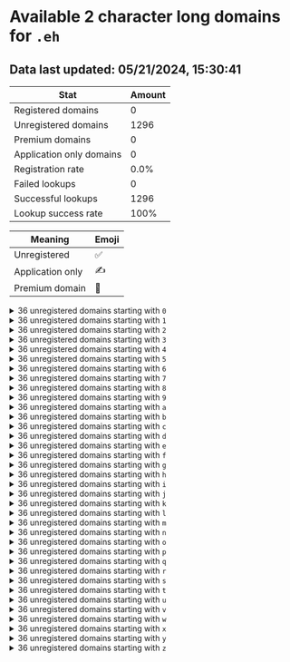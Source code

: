 # Available 2 character long domains for `.eh`

## Data last updated: 05/21/2024, 15:30:41

|Stat|Amount|
|--|--|
|Registered domains|0|
|Unregistered domains|1296|
|Premium domains|0|
|Application only domains|0|
|Registration rate|0.0%|
|Failed lookups|0|
|Successful lookups|1296|
|Lookup success rate|100%|


|Meaning|Emoji|
|--|--|
|Unregistered|:white_check_mark:|
|Application only|:writing_hand:|
|Premium domain|:gem:|

<details>
<summary>36 unregistered domains starting with <bold><code>0</code></bold></summary>

|Type|Domain|
|--|--|
|:white_check_mark:|`00.eh`|
|:white_check_mark:|`01.eh`|
|:white_check_mark:|`02.eh`|
|:white_check_mark:|`03.eh`|
|:white_check_mark:|`04.eh`|
|:white_check_mark:|`05.eh`|
|:white_check_mark:|`06.eh`|
|:white_check_mark:|`07.eh`|
|:white_check_mark:|`08.eh`|
|:white_check_mark:|`09.eh`|
|:white_check_mark:|`0a.eh`|
|:white_check_mark:|`0b.eh`|
|:white_check_mark:|`0c.eh`|
|:white_check_mark:|`0d.eh`|
|:white_check_mark:|`0e.eh`|
|:white_check_mark:|`0f.eh`|
|:white_check_mark:|`0g.eh`|
|:white_check_mark:|`0h.eh`|
|:white_check_mark:|`0i.eh`|
|:white_check_mark:|`0j.eh`|
|:white_check_mark:|`0k.eh`|
|:white_check_mark:|`0l.eh`|
|:white_check_mark:|`0m.eh`|
|:white_check_mark:|`0n.eh`|
|:white_check_mark:|`0o.eh`|
|:white_check_mark:|`0p.eh`|
|:white_check_mark:|`0q.eh`|
|:white_check_mark:|`0r.eh`|
|:white_check_mark:|`0s.eh`|
|:white_check_mark:|`0t.eh`|
|:white_check_mark:|`0u.eh`|
|:white_check_mark:|`0v.eh`|
|:white_check_mark:|`0w.eh`|
|:white_check_mark:|`0x.eh`|
|:white_check_mark:|`0y.eh`|
|:white_check_mark:|`0z.eh`|
</details>
<details>
<summary>36 unregistered domains starting with <bold><code>1</code></bold></summary>

|Type|Domain|
|--|--|
|:white_check_mark:|`10.eh`|
|:white_check_mark:|`11.eh`|
|:white_check_mark:|`12.eh`|
|:white_check_mark:|`13.eh`|
|:white_check_mark:|`14.eh`|
|:white_check_mark:|`15.eh`|
|:white_check_mark:|`16.eh`|
|:white_check_mark:|`17.eh`|
|:white_check_mark:|`18.eh`|
|:white_check_mark:|`19.eh`|
|:white_check_mark:|`1a.eh`|
|:white_check_mark:|`1b.eh`|
|:white_check_mark:|`1c.eh`|
|:white_check_mark:|`1d.eh`|
|:white_check_mark:|`1e.eh`|
|:white_check_mark:|`1f.eh`|
|:white_check_mark:|`1g.eh`|
|:white_check_mark:|`1h.eh`|
|:white_check_mark:|`1i.eh`|
|:white_check_mark:|`1j.eh`|
|:white_check_mark:|`1k.eh`|
|:white_check_mark:|`1l.eh`|
|:white_check_mark:|`1m.eh`|
|:white_check_mark:|`1n.eh`|
|:white_check_mark:|`1o.eh`|
|:white_check_mark:|`1p.eh`|
|:white_check_mark:|`1q.eh`|
|:white_check_mark:|`1r.eh`|
|:white_check_mark:|`1s.eh`|
|:white_check_mark:|`1t.eh`|
|:white_check_mark:|`1u.eh`|
|:white_check_mark:|`1v.eh`|
|:white_check_mark:|`1w.eh`|
|:white_check_mark:|`1x.eh`|
|:white_check_mark:|`1y.eh`|
|:white_check_mark:|`1z.eh`|
</details>
<details>
<summary>36 unregistered domains starting with <bold><code>2</code></bold></summary>

|Type|Domain|
|--|--|
|:white_check_mark:|`20.eh`|
|:white_check_mark:|`21.eh`|
|:white_check_mark:|`22.eh`|
|:white_check_mark:|`23.eh`|
|:white_check_mark:|`24.eh`|
|:white_check_mark:|`25.eh`|
|:white_check_mark:|`26.eh`|
|:white_check_mark:|`27.eh`|
|:white_check_mark:|`28.eh`|
|:white_check_mark:|`29.eh`|
|:white_check_mark:|`2a.eh`|
|:white_check_mark:|`2b.eh`|
|:white_check_mark:|`2c.eh`|
|:white_check_mark:|`2d.eh`|
|:white_check_mark:|`2e.eh`|
|:white_check_mark:|`2f.eh`|
|:white_check_mark:|`2g.eh`|
|:white_check_mark:|`2h.eh`|
|:white_check_mark:|`2i.eh`|
|:white_check_mark:|`2j.eh`|
|:white_check_mark:|`2k.eh`|
|:white_check_mark:|`2l.eh`|
|:white_check_mark:|`2m.eh`|
|:white_check_mark:|`2n.eh`|
|:white_check_mark:|`2o.eh`|
|:white_check_mark:|`2p.eh`|
|:white_check_mark:|`2q.eh`|
|:white_check_mark:|`2r.eh`|
|:white_check_mark:|`2s.eh`|
|:white_check_mark:|`2t.eh`|
|:white_check_mark:|`2u.eh`|
|:white_check_mark:|`2v.eh`|
|:white_check_mark:|`2w.eh`|
|:white_check_mark:|`2x.eh`|
|:white_check_mark:|`2y.eh`|
|:white_check_mark:|`2z.eh`|
</details>
<details>
<summary>36 unregistered domains starting with <bold><code>3</code></bold></summary>

|Type|Domain|
|--|--|
|:white_check_mark:|`30.eh`|
|:white_check_mark:|`31.eh`|
|:white_check_mark:|`32.eh`|
|:white_check_mark:|`33.eh`|
|:white_check_mark:|`34.eh`|
|:white_check_mark:|`35.eh`|
|:white_check_mark:|`36.eh`|
|:white_check_mark:|`37.eh`|
|:white_check_mark:|`38.eh`|
|:white_check_mark:|`39.eh`|
|:white_check_mark:|`3a.eh`|
|:white_check_mark:|`3b.eh`|
|:white_check_mark:|`3c.eh`|
|:white_check_mark:|`3d.eh`|
|:white_check_mark:|`3e.eh`|
|:white_check_mark:|`3f.eh`|
|:white_check_mark:|`3g.eh`|
|:white_check_mark:|`3h.eh`|
|:white_check_mark:|`3i.eh`|
|:white_check_mark:|`3j.eh`|
|:white_check_mark:|`3k.eh`|
|:white_check_mark:|`3l.eh`|
|:white_check_mark:|`3m.eh`|
|:white_check_mark:|`3n.eh`|
|:white_check_mark:|`3o.eh`|
|:white_check_mark:|`3p.eh`|
|:white_check_mark:|`3q.eh`|
|:white_check_mark:|`3r.eh`|
|:white_check_mark:|`3s.eh`|
|:white_check_mark:|`3t.eh`|
|:white_check_mark:|`3u.eh`|
|:white_check_mark:|`3v.eh`|
|:white_check_mark:|`3w.eh`|
|:white_check_mark:|`3x.eh`|
|:white_check_mark:|`3y.eh`|
|:white_check_mark:|`3z.eh`|
</details>
<details>
<summary>36 unregistered domains starting with <bold><code>4</code></bold></summary>

|Type|Domain|
|--|--|
|:white_check_mark:|`40.eh`|
|:white_check_mark:|`41.eh`|
|:white_check_mark:|`42.eh`|
|:white_check_mark:|`43.eh`|
|:white_check_mark:|`44.eh`|
|:white_check_mark:|`45.eh`|
|:white_check_mark:|`46.eh`|
|:white_check_mark:|`47.eh`|
|:white_check_mark:|`48.eh`|
|:white_check_mark:|`49.eh`|
|:white_check_mark:|`4a.eh`|
|:white_check_mark:|`4b.eh`|
|:white_check_mark:|`4c.eh`|
|:white_check_mark:|`4d.eh`|
|:white_check_mark:|`4e.eh`|
|:white_check_mark:|`4f.eh`|
|:white_check_mark:|`4g.eh`|
|:white_check_mark:|`4h.eh`|
|:white_check_mark:|`4i.eh`|
|:white_check_mark:|`4j.eh`|
|:white_check_mark:|`4k.eh`|
|:white_check_mark:|`4l.eh`|
|:white_check_mark:|`4m.eh`|
|:white_check_mark:|`4n.eh`|
|:white_check_mark:|`4o.eh`|
|:white_check_mark:|`4p.eh`|
|:white_check_mark:|`4q.eh`|
|:white_check_mark:|`4r.eh`|
|:white_check_mark:|`4s.eh`|
|:white_check_mark:|`4t.eh`|
|:white_check_mark:|`4u.eh`|
|:white_check_mark:|`4v.eh`|
|:white_check_mark:|`4w.eh`|
|:white_check_mark:|`4x.eh`|
|:white_check_mark:|`4y.eh`|
|:white_check_mark:|`4z.eh`|
</details>
<details>
<summary>36 unregistered domains starting with <bold><code>5</code></bold></summary>

|Type|Domain|
|--|--|
|:white_check_mark:|`50.eh`|
|:white_check_mark:|`51.eh`|
|:white_check_mark:|`52.eh`|
|:white_check_mark:|`53.eh`|
|:white_check_mark:|`54.eh`|
|:white_check_mark:|`55.eh`|
|:white_check_mark:|`56.eh`|
|:white_check_mark:|`57.eh`|
|:white_check_mark:|`58.eh`|
|:white_check_mark:|`59.eh`|
|:white_check_mark:|`5a.eh`|
|:white_check_mark:|`5b.eh`|
|:white_check_mark:|`5c.eh`|
|:white_check_mark:|`5d.eh`|
|:white_check_mark:|`5e.eh`|
|:white_check_mark:|`5f.eh`|
|:white_check_mark:|`5g.eh`|
|:white_check_mark:|`5h.eh`|
|:white_check_mark:|`5i.eh`|
|:white_check_mark:|`5j.eh`|
|:white_check_mark:|`5k.eh`|
|:white_check_mark:|`5l.eh`|
|:white_check_mark:|`5m.eh`|
|:white_check_mark:|`5n.eh`|
|:white_check_mark:|`5o.eh`|
|:white_check_mark:|`5p.eh`|
|:white_check_mark:|`5q.eh`|
|:white_check_mark:|`5r.eh`|
|:white_check_mark:|`5s.eh`|
|:white_check_mark:|`5t.eh`|
|:white_check_mark:|`5u.eh`|
|:white_check_mark:|`5v.eh`|
|:white_check_mark:|`5w.eh`|
|:white_check_mark:|`5x.eh`|
|:white_check_mark:|`5y.eh`|
|:white_check_mark:|`5z.eh`|
</details>
<details>
<summary>36 unregistered domains starting with <bold><code>6</code></bold></summary>

|Type|Domain|
|--|--|
|:white_check_mark:|`60.eh`|
|:white_check_mark:|`61.eh`|
|:white_check_mark:|`62.eh`|
|:white_check_mark:|`63.eh`|
|:white_check_mark:|`64.eh`|
|:white_check_mark:|`65.eh`|
|:white_check_mark:|`66.eh`|
|:white_check_mark:|`67.eh`|
|:white_check_mark:|`68.eh`|
|:white_check_mark:|`69.eh`|
|:white_check_mark:|`6a.eh`|
|:white_check_mark:|`6b.eh`|
|:white_check_mark:|`6c.eh`|
|:white_check_mark:|`6d.eh`|
|:white_check_mark:|`6e.eh`|
|:white_check_mark:|`6f.eh`|
|:white_check_mark:|`6g.eh`|
|:white_check_mark:|`6h.eh`|
|:white_check_mark:|`6i.eh`|
|:white_check_mark:|`6j.eh`|
|:white_check_mark:|`6k.eh`|
|:white_check_mark:|`6l.eh`|
|:white_check_mark:|`6m.eh`|
|:white_check_mark:|`6n.eh`|
|:white_check_mark:|`6o.eh`|
|:white_check_mark:|`6p.eh`|
|:white_check_mark:|`6q.eh`|
|:white_check_mark:|`6r.eh`|
|:white_check_mark:|`6s.eh`|
|:white_check_mark:|`6t.eh`|
|:white_check_mark:|`6u.eh`|
|:white_check_mark:|`6v.eh`|
|:white_check_mark:|`6w.eh`|
|:white_check_mark:|`6x.eh`|
|:white_check_mark:|`6y.eh`|
|:white_check_mark:|`6z.eh`|
</details>
<details>
<summary>36 unregistered domains starting with <bold><code>7</code></bold></summary>

|Type|Domain|
|--|--|
|:white_check_mark:|`70.eh`|
|:white_check_mark:|`71.eh`|
|:white_check_mark:|`72.eh`|
|:white_check_mark:|`73.eh`|
|:white_check_mark:|`74.eh`|
|:white_check_mark:|`75.eh`|
|:white_check_mark:|`76.eh`|
|:white_check_mark:|`77.eh`|
|:white_check_mark:|`78.eh`|
|:white_check_mark:|`79.eh`|
|:white_check_mark:|`7a.eh`|
|:white_check_mark:|`7b.eh`|
|:white_check_mark:|`7c.eh`|
|:white_check_mark:|`7d.eh`|
|:white_check_mark:|`7e.eh`|
|:white_check_mark:|`7f.eh`|
|:white_check_mark:|`7g.eh`|
|:white_check_mark:|`7h.eh`|
|:white_check_mark:|`7i.eh`|
|:white_check_mark:|`7j.eh`|
|:white_check_mark:|`7k.eh`|
|:white_check_mark:|`7l.eh`|
|:white_check_mark:|`7m.eh`|
|:white_check_mark:|`7n.eh`|
|:white_check_mark:|`7o.eh`|
|:white_check_mark:|`7p.eh`|
|:white_check_mark:|`7q.eh`|
|:white_check_mark:|`7r.eh`|
|:white_check_mark:|`7s.eh`|
|:white_check_mark:|`7t.eh`|
|:white_check_mark:|`7u.eh`|
|:white_check_mark:|`7v.eh`|
|:white_check_mark:|`7w.eh`|
|:white_check_mark:|`7x.eh`|
|:white_check_mark:|`7y.eh`|
|:white_check_mark:|`7z.eh`|
</details>
<details>
<summary>36 unregistered domains starting with <bold><code>8</code></bold></summary>

|Type|Domain|
|--|--|
|:white_check_mark:|`80.eh`|
|:white_check_mark:|`81.eh`|
|:white_check_mark:|`82.eh`|
|:white_check_mark:|`83.eh`|
|:white_check_mark:|`84.eh`|
|:white_check_mark:|`85.eh`|
|:white_check_mark:|`86.eh`|
|:white_check_mark:|`87.eh`|
|:white_check_mark:|`88.eh`|
|:white_check_mark:|`89.eh`|
|:white_check_mark:|`8a.eh`|
|:white_check_mark:|`8b.eh`|
|:white_check_mark:|`8c.eh`|
|:white_check_mark:|`8d.eh`|
|:white_check_mark:|`8e.eh`|
|:white_check_mark:|`8f.eh`|
|:white_check_mark:|`8g.eh`|
|:white_check_mark:|`8h.eh`|
|:white_check_mark:|`8i.eh`|
|:white_check_mark:|`8j.eh`|
|:white_check_mark:|`8k.eh`|
|:white_check_mark:|`8l.eh`|
|:white_check_mark:|`8m.eh`|
|:white_check_mark:|`8n.eh`|
|:white_check_mark:|`8o.eh`|
|:white_check_mark:|`8p.eh`|
|:white_check_mark:|`8q.eh`|
|:white_check_mark:|`8r.eh`|
|:white_check_mark:|`8s.eh`|
|:white_check_mark:|`8t.eh`|
|:white_check_mark:|`8u.eh`|
|:white_check_mark:|`8v.eh`|
|:white_check_mark:|`8w.eh`|
|:white_check_mark:|`8x.eh`|
|:white_check_mark:|`8y.eh`|
|:white_check_mark:|`8z.eh`|
</details>
<details>
<summary>36 unregistered domains starting with <bold><code>9</code></bold></summary>

|Type|Domain|
|--|--|
|:white_check_mark:|`90.eh`|
|:white_check_mark:|`91.eh`|
|:white_check_mark:|`92.eh`|
|:white_check_mark:|`93.eh`|
|:white_check_mark:|`94.eh`|
|:white_check_mark:|`95.eh`|
|:white_check_mark:|`96.eh`|
|:white_check_mark:|`97.eh`|
|:white_check_mark:|`98.eh`|
|:white_check_mark:|`99.eh`|
|:white_check_mark:|`9a.eh`|
|:white_check_mark:|`9b.eh`|
|:white_check_mark:|`9c.eh`|
|:white_check_mark:|`9d.eh`|
|:white_check_mark:|`9e.eh`|
|:white_check_mark:|`9f.eh`|
|:white_check_mark:|`9g.eh`|
|:white_check_mark:|`9h.eh`|
|:white_check_mark:|`9i.eh`|
|:white_check_mark:|`9j.eh`|
|:white_check_mark:|`9k.eh`|
|:white_check_mark:|`9l.eh`|
|:white_check_mark:|`9m.eh`|
|:white_check_mark:|`9n.eh`|
|:white_check_mark:|`9o.eh`|
|:white_check_mark:|`9p.eh`|
|:white_check_mark:|`9q.eh`|
|:white_check_mark:|`9r.eh`|
|:white_check_mark:|`9s.eh`|
|:white_check_mark:|`9t.eh`|
|:white_check_mark:|`9u.eh`|
|:white_check_mark:|`9v.eh`|
|:white_check_mark:|`9w.eh`|
|:white_check_mark:|`9x.eh`|
|:white_check_mark:|`9y.eh`|
|:white_check_mark:|`9z.eh`|
</details>
<details>
<summary>36 unregistered domains starting with <bold><code>a</code></bold></summary>

|Type|Domain|
|--|--|
|:white_check_mark:|`a0.eh`|
|:white_check_mark:|`a1.eh`|
|:white_check_mark:|`a2.eh`|
|:white_check_mark:|`a3.eh`|
|:white_check_mark:|`a4.eh`|
|:white_check_mark:|`a5.eh`|
|:white_check_mark:|`a6.eh`|
|:white_check_mark:|`a7.eh`|
|:white_check_mark:|`a8.eh`|
|:white_check_mark:|`a9.eh`|
|:white_check_mark:|`aa.eh`|
|:white_check_mark:|`ab.eh`|
|:white_check_mark:|`ac.eh`|
|:white_check_mark:|`ad.eh`|
|:white_check_mark:|`ae.eh`|
|:white_check_mark:|`af.eh`|
|:white_check_mark:|`ag.eh`|
|:white_check_mark:|`ah.eh`|
|:white_check_mark:|`ai.eh`|
|:white_check_mark:|`aj.eh`|
|:white_check_mark:|`ak.eh`|
|:white_check_mark:|`al.eh`|
|:white_check_mark:|`am.eh`|
|:white_check_mark:|`an.eh`|
|:white_check_mark:|`ao.eh`|
|:white_check_mark:|`ap.eh`|
|:white_check_mark:|`aq.eh`|
|:white_check_mark:|`ar.eh`|
|:white_check_mark:|`as.eh`|
|:white_check_mark:|`at.eh`|
|:white_check_mark:|`au.eh`|
|:white_check_mark:|`av.eh`|
|:white_check_mark:|`aw.eh`|
|:white_check_mark:|`ax.eh`|
|:white_check_mark:|`ay.eh`|
|:white_check_mark:|`az.eh`|
</details>
<details>
<summary>36 unregistered domains starting with <bold><code>b</code></bold></summary>

|Type|Domain|
|--|--|
|:white_check_mark:|`b0.eh`|
|:white_check_mark:|`b1.eh`|
|:white_check_mark:|`b2.eh`|
|:white_check_mark:|`b3.eh`|
|:white_check_mark:|`b4.eh`|
|:white_check_mark:|`b5.eh`|
|:white_check_mark:|`b6.eh`|
|:white_check_mark:|`b7.eh`|
|:white_check_mark:|`b8.eh`|
|:white_check_mark:|`b9.eh`|
|:white_check_mark:|`ba.eh`|
|:white_check_mark:|`bb.eh`|
|:white_check_mark:|`bc.eh`|
|:white_check_mark:|`bd.eh`|
|:white_check_mark:|`be.eh`|
|:white_check_mark:|`bf.eh`|
|:white_check_mark:|`bg.eh`|
|:white_check_mark:|`bh.eh`|
|:white_check_mark:|`bi.eh`|
|:white_check_mark:|`bj.eh`|
|:white_check_mark:|`bk.eh`|
|:white_check_mark:|`bl.eh`|
|:white_check_mark:|`bm.eh`|
|:white_check_mark:|`bn.eh`|
|:white_check_mark:|`bo.eh`|
|:white_check_mark:|`bp.eh`|
|:white_check_mark:|`bq.eh`|
|:white_check_mark:|`br.eh`|
|:white_check_mark:|`bs.eh`|
|:white_check_mark:|`bt.eh`|
|:white_check_mark:|`bu.eh`|
|:white_check_mark:|`bv.eh`|
|:white_check_mark:|`bw.eh`|
|:white_check_mark:|`bx.eh`|
|:white_check_mark:|`by.eh`|
|:white_check_mark:|`bz.eh`|
</details>
<details>
<summary>36 unregistered domains starting with <bold><code>c</code></bold></summary>

|Type|Domain|
|--|--|
|:white_check_mark:|`c0.eh`|
|:white_check_mark:|`c1.eh`|
|:white_check_mark:|`c2.eh`|
|:white_check_mark:|`c3.eh`|
|:white_check_mark:|`c4.eh`|
|:white_check_mark:|`c5.eh`|
|:white_check_mark:|`c6.eh`|
|:white_check_mark:|`c7.eh`|
|:white_check_mark:|`c8.eh`|
|:white_check_mark:|`c9.eh`|
|:white_check_mark:|`ca.eh`|
|:white_check_mark:|`cb.eh`|
|:white_check_mark:|`cc.eh`|
|:white_check_mark:|`cd.eh`|
|:white_check_mark:|`ce.eh`|
|:white_check_mark:|`cf.eh`|
|:white_check_mark:|`cg.eh`|
|:white_check_mark:|`ch.eh`|
|:white_check_mark:|`ci.eh`|
|:white_check_mark:|`cj.eh`|
|:white_check_mark:|`ck.eh`|
|:white_check_mark:|`cl.eh`|
|:white_check_mark:|`cm.eh`|
|:white_check_mark:|`cn.eh`|
|:white_check_mark:|`co.eh`|
|:white_check_mark:|`cp.eh`|
|:white_check_mark:|`cq.eh`|
|:white_check_mark:|`cr.eh`|
|:white_check_mark:|`cs.eh`|
|:white_check_mark:|`ct.eh`|
|:white_check_mark:|`cu.eh`|
|:white_check_mark:|`cv.eh`|
|:white_check_mark:|`cw.eh`|
|:white_check_mark:|`cx.eh`|
|:white_check_mark:|`cy.eh`|
|:white_check_mark:|`cz.eh`|
</details>
<details>
<summary>36 unregistered domains starting with <bold><code>d</code></bold></summary>

|Type|Domain|
|--|--|
|:white_check_mark:|`d0.eh`|
|:white_check_mark:|`d1.eh`|
|:white_check_mark:|`d2.eh`|
|:white_check_mark:|`d3.eh`|
|:white_check_mark:|`d4.eh`|
|:white_check_mark:|`d5.eh`|
|:white_check_mark:|`d6.eh`|
|:white_check_mark:|`d7.eh`|
|:white_check_mark:|`d8.eh`|
|:white_check_mark:|`d9.eh`|
|:white_check_mark:|`da.eh`|
|:white_check_mark:|`db.eh`|
|:white_check_mark:|`dc.eh`|
|:white_check_mark:|`dd.eh`|
|:white_check_mark:|`de.eh`|
|:white_check_mark:|`df.eh`|
|:white_check_mark:|`dg.eh`|
|:white_check_mark:|`dh.eh`|
|:white_check_mark:|`di.eh`|
|:white_check_mark:|`dj.eh`|
|:white_check_mark:|`dk.eh`|
|:white_check_mark:|`dl.eh`|
|:white_check_mark:|`dm.eh`|
|:white_check_mark:|`dn.eh`|
|:white_check_mark:|`do.eh`|
|:white_check_mark:|`dp.eh`|
|:white_check_mark:|`dq.eh`|
|:white_check_mark:|`dr.eh`|
|:white_check_mark:|`ds.eh`|
|:white_check_mark:|`dt.eh`|
|:white_check_mark:|`du.eh`|
|:white_check_mark:|`dv.eh`|
|:white_check_mark:|`dw.eh`|
|:white_check_mark:|`dx.eh`|
|:white_check_mark:|`dy.eh`|
|:white_check_mark:|`dz.eh`|
</details>
<details>
<summary>36 unregistered domains starting with <bold><code>e</code></bold></summary>

|Type|Domain|
|--|--|
|:white_check_mark:|`e0.eh`|
|:white_check_mark:|`e1.eh`|
|:white_check_mark:|`e2.eh`|
|:white_check_mark:|`e3.eh`|
|:white_check_mark:|`e4.eh`|
|:white_check_mark:|`e5.eh`|
|:white_check_mark:|`e6.eh`|
|:white_check_mark:|`e7.eh`|
|:white_check_mark:|`e8.eh`|
|:white_check_mark:|`e9.eh`|
|:white_check_mark:|`ea.eh`|
|:white_check_mark:|`eb.eh`|
|:white_check_mark:|`ec.eh`|
|:white_check_mark:|`ed.eh`|
|:white_check_mark:|`ee.eh`|
|:white_check_mark:|`ef.eh`|
|:white_check_mark:|`eg.eh`|
|:white_check_mark:|`eh.eh`|
|:white_check_mark:|`ei.eh`|
|:white_check_mark:|`ej.eh`|
|:white_check_mark:|`ek.eh`|
|:white_check_mark:|`el.eh`|
|:white_check_mark:|`em.eh`|
|:white_check_mark:|`en.eh`|
|:white_check_mark:|`eo.eh`|
|:white_check_mark:|`ep.eh`|
|:white_check_mark:|`eq.eh`|
|:white_check_mark:|`er.eh`|
|:white_check_mark:|`es.eh`|
|:white_check_mark:|`et.eh`|
|:white_check_mark:|`eu.eh`|
|:white_check_mark:|`ev.eh`|
|:white_check_mark:|`ew.eh`|
|:white_check_mark:|`ex.eh`|
|:white_check_mark:|`ey.eh`|
|:white_check_mark:|`ez.eh`|
</details>
<details>
<summary>36 unregistered domains starting with <bold><code>f</code></bold></summary>

|Type|Domain|
|--|--|
|:white_check_mark:|`f0.eh`|
|:white_check_mark:|`f1.eh`|
|:white_check_mark:|`f2.eh`|
|:white_check_mark:|`f3.eh`|
|:white_check_mark:|`f4.eh`|
|:white_check_mark:|`f5.eh`|
|:white_check_mark:|`f6.eh`|
|:white_check_mark:|`f7.eh`|
|:white_check_mark:|`f8.eh`|
|:white_check_mark:|`f9.eh`|
|:white_check_mark:|`fa.eh`|
|:white_check_mark:|`fb.eh`|
|:white_check_mark:|`fc.eh`|
|:white_check_mark:|`fd.eh`|
|:white_check_mark:|`fe.eh`|
|:white_check_mark:|`ff.eh`|
|:white_check_mark:|`fg.eh`|
|:white_check_mark:|`fh.eh`|
|:white_check_mark:|`fi.eh`|
|:white_check_mark:|`fj.eh`|
|:white_check_mark:|`fk.eh`|
|:white_check_mark:|`fl.eh`|
|:white_check_mark:|`fm.eh`|
|:white_check_mark:|`fn.eh`|
|:white_check_mark:|`fo.eh`|
|:white_check_mark:|`fp.eh`|
|:white_check_mark:|`fq.eh`|
|:white_check_mark:|`fr.eh`|
|:white_check_mark:|`fs.eh`|
|:white_check_mark:|`ft.eh`|
|:white_check_mark:|`fu.eh`|
|:white_check_mark:|`fv.eh`|
|:white_check_mark:|`fw.eh`|
|:white_check_mark:|`fx.eh`|
|:white_check_mark:|`fy.eh`|
|:white_check_mark:|`fz.eh`|
</details>
<details>
<summary>36 unregistered domains starting with <bold><code>g</code></bold></summary>

|Type|Domain|
|--|--|
|:white_check_mark:|`g0.eh`|
|:white_check_mark:|`g1.eh`|
|:white_check_mark:|`g2.eh`|
|:white_check_mark:|`g3.eh`|
|:white_check_mark:|`g4.eh`|
|:white_check_mark:|`g5.eh`|
|:white_check_mark:|`g6.eh`|
|:white_check_mark:|`g7.eh`|
|:white_check_mark:|`g8.eh`|
|:white_check_mark:|`g9.eh`|
|:white_check_mark:|`ga.eh`|
|:white_check_mark:|`gb.eh`|
|:white_check_mark:|`gc.eh`|
|:white_check_mark:|`gd.eh`|
|:white_check_mark:|`ge.eh`|
|:white_check_mark:|`gf.eh`|
|:white_check_mark:|`gg.eh`|
|:white_check_mark:|`gh.eh`|
|:white_check_mark:|`gi.eh`|
|:white_check_mark:|`gj.eh`|
|:white_check_mark:|`gk.eh`|
|:white_check_mark:|`gl.eh`|
|:white_check_mark:|`gm.eh`|
|:white_check_mark:|`gn.eh`|
|:white_check_mark:|`go.eh`|
|:white_check_mark:|`gp.eh`|
|:white_check_mark:|`gq.eh`|
|:white_check_mark:|`gr.eh`|
|:white_check_mark:|`gs.eh`|
|:white_check_mark:|`gt.eh`|
|:white_check_mark:|`gu.eh`|
|:white_check_mark:|`gv.eh`|
|:white_check_mark:|`gw.eh`|
|:white_check_mark:|`gx.eh`|
|:white_check_mark:|`gy.eh`|
|:white_check_mark:|`gz.eh`|
</details>
<details>
<summary>36 unregistered domains starting with <bold><code>h</code></bold></summary>

|Type|Domain|
|--|--|
|:white_check_mark:|`h0.eh`|
|:white_check_mark:|`h1.eh`|
|:white_check_mark:|`h2.eh`|
|:white_check_mark:|`h3.eh`|
|:white_check_mark:|`h4.eh`|
|:white_check_mark:|`h5.eh`|
|:white_check_mark:|`h6.eh`|
|:white_check_mark:|`h7.eh`|
|:white_check_mark:|`h8.eh`|
|:white_check_mark:|`h9.eh`|
|:white_check_mark:|`ha.eh`|
|:white_check_mark:|`hb.eh`|
|:white_check_mark:|`hc.eh`|
|:white_check_mark:|`hd.eh`|
|:white_check_mark:|`he.eh`|
|:white_check_mark:|`hf.eh`|
|:white_check_mark:|`hg.eh`|
|:white_check_mark:|`hh.eh`|
|:white_check_mark:|`hi.eh`|
|:white_check_mark:|`hj.eh`|
|:white_check_mark:|`hk.eh`|
|:white_check_mark:|`hl.eh`|
|:white_check_mark:|`hm.eh`|
|:white_check_mark:|`hn.eh`|
|:white_check_mark:|`ho.eh`|
|:white_check_mark:|`hp.eh`|
|:white_check_mark:|`hq.eh`|
|:white_check_mark:|`hr.eh`|
|:white_check_mark:|`hs.eh`|
|:white_check_mark:|`ht.eh`|
|:white_check_mark:|`hu.eh`|
|:white_check_mark:|`hv.eh`|
|:white_check_mark:|`hw.eh`|
|:white_check_mark:|`hx.eh`|
|:white_check_mark:|`hy.eh`|
|:white_check_mark:|`hz.eh`|
</details>
<details>
<summary>36 unregistered domains starting with <bold><code>i</code></bold></summary>

|Type|Domain|
|--|--|
|:white_check_mark:|`i0.eh`|
|:white_check_mark:|`i1.eh`|
|:white_check_mark:|`i2.eh`|
|:white_check_mark:|`i3.eh`|
|:white_check_mark:|`i4.eh`|
|:white_check_mark:|`i5.eh`|
|:white_check_mark:|`i6.eh`|
|:white_check_mark:|`i7.eh`|
|:white_check_mark:|`i8.eh`|
|:white_check_mark:|`i9.eh`|
|:white_check_mark:|`ia.eh`|
|:white_check_mark:|`ib.eh`|
|:white_check_mark:|`ic.eh`|
|:white_check_mark:|`id.eh`|
|:white_check_mark:|`ie.eh`|
|:white_check_mark:|`if.eh`|
|:white_check_mark:|`ig.eh`|
|:white_check_mark:|`ih.eh`|
|:white_check_mark:|`ii.eh`|
|:white_check_mark:|`ij.eh`|
|:white_check_mark:|`ik.eh`|
|:white_check_mark:|`il.eh`|
|:white_check_mark:|`im.eh`|
|:white_check_mark:|`in.eh`|
|:white_check_mark:|`io.eh`|
|:white_check_mark:|`ip.eh`|
|:white_check_mark:|`iq.eh`|
|:white_check_mark:|`ir.eh`|
|:white_check_mark:|`is.eh`|
|:white_check_mark:|`it.eh`|
|:white_check_mark:|`iu.eh`|
|:white_check_mark:|`iv.eh`|
|:white_check_mark:|`iw.eh`|
|:white_check_mark:|`ix.eh`|
|:white_check_mark:|`iy.eh`|
|:white_check_mark:|`iz.eh`|
</details>
<details>
<summary>36 unregistered domains starting with <bold><code>j</code></bold></summary>

|Type|Domain|
|--|--|
|:white_check_mark:|`j0.eh`|
|:white_check_mark:|`j1.eh`|
|:white_check_mark:|`j2.eh`|
|:white_check_mark:|`j3.eh`|
|:white_check_mark:|`j4.eh`|
|:white_check_mark:|`j5.eh`|
|:white_check_mark:|`j6.eh`|
|:white_check_mark:|`j7.eh`|
|:white_check_mark:|`j8.eh`|
|:white_check_mark:|`j9.eh`|
|:white_check_mark:|`ja.eh`|
|:white_check_mark:|`jb.eh`|
|:white_check_mark:|`jc.eh`|
|:white_check_mark:|`jd.eh`|
|:white_check_mark:|`je.eh`|
|:white_check_mark:|`jf.eh`|
|:white_check_mark:|`jg.eh`|
|:white_check_mark:|`jh.eh`|
|:white_check_mark:|`ji.eh`|
|:white_check_mark:|`jj.eh`|
|:white_check_mark:|`jk.eh`|
|:white_check_mark:|`jl.eh`|
|:white_check_mark:|`jm.eh`|
|:white_check_mark:|`jn.eh`|
|:white_check_mark:|`jo.eh`|
|:white_check_mark:|`jp.eh`|
|:white_check_mark:|`jq.eh`|
|:white_check_mark:|`jr.eh`|
|:white_check_mark:|`js.eh`|
|:white_check_mark:|`jt.eh`|
|:white_check_mark:|`ju.eh`|
|:white_check_mark:|`jv.eh`|
|:white_check_mark:|`jw.eh`|
|:white_check_mark:|`jx.eh`|
|:white_check_mark:|`jy.eh`|
|:white_check_mark:|`jz.eh`|
</details>
<details>
<summary>36 unregistered domains starting with <bold><code>k</code></bold></summary>

|Type|Domain|
|--|--|
|:white_check_mark:|`k0.eh`|
|:white_check_mark:|`k1.eh`|
|:white_check_mark:|`k2.eh`|
|:white_check_mark:|`k3.eh`|
|:white_check_mark:|`k4.eh`|
|:white_check_mark:|`k5.eh`|
|:white_check_mark:|`k6.eh`|
|:white_check_mark:|`k7.eh`|
|:white_check_mark:|`k8.eh`|
|:white_check_mark:|`k9.eh`|
|:white_check_mark:|`ka.eh`|
|:white_check_mark:|`kb.eh`|
|:white_check_mark:|`kc.eh`|
|:white_check_mark:|`kd.eh`|
|:white_check_mark:|`ke.eh`|
|:white_check_mark:|`kf.eh`|
|:white_check_mark:|`kg.eh`|
|:white_check_mark:|`kh.eh`|
|:white_check_mark:|`ki.eh`|
|:white_check_mark:|`kj.eh`|
|:white_check_mark:|`kk.eh`|
|:white_check_mark:|`kl.eh`|
|:white_check_mark:|`km.eh`|
|:white_check_mark:|`kn.eh`|
|:white_check_mark:|`ko.eh`|
|:white_check_mark:|`kp.eh`|
|:white_check_mark:|`kq.eh`|
|:white_check_mark:|`kr.eh`|
|:white_check_mark:|`ks.eh`|
|:white_check_mark:|`kt.eh`|
|:white_check_mark:|`ku.eh`|
|:white_check_mark:|`kv.eh`|
|:white_check_mark:|`kw.eh`|
|:white_check_mark:|`kx.eh`|
|:white_check_mark:|`ky.eh`|
|:white_check_mark:|`kz.eh`|
</details>
<details>
<summary>36 unregistered domains starting with <bold><code>l</code></bold></summary>

|Type|Domain|
|--|--|
|:white_check_mark:|`l0.eh`|
|:white_check_mark:|`l1.eh`|
|:white_check_mark:|`l2.eh`|
|:white_check_mark:|`l3.eh`|
|:white_check_mark:|`l4.eh`|
|:white_check_mark:|`l5.eh`|
|:white_check_mark:|`l6.eh`|
|:white_check_mark:|`l7.eh`|
|:white_check_mark:|`l8.eh`|
|:white_check_mark:|`l9.eh`|
|:white_check_mark:|`la.eh`|
|:white_check_mark:|`lb.eh`|
|:white_check_mark:|`lc.eh`|
|:white_check_mark:|`ld.eh`|
|:white_check_mark:|`le.eh`|
|:white_check_mark:|`lf.eh`|
|:white_check_mark:|`lg.eh`|
|:white_check_mark:|`lh.eh`|
|:white_check_mark:|`li.eh`|
|:white_check_mark:|`lj.eh`|
|:white_check_mark:|`lk.eh`|
|:white_check_mark:|`ll.eh`|
|:white_check_mark:|`lm.eh`|
|:white_check_mark:|`ln.eh`|
|:white_check_mark:|`lo.eh`|
|:white_check_mark:|`lp.eh`|
|:white_check_mark:|`lq.eh`|
|:white_check_mark:|`lr.eh`|
|:white_check_mark:|`ls.eh`|
|:white_check_mark:|`lt.eh`|
|:white_check_mark:|`lu.eh`|
|:white_check_mark:|`lv.eh`|
|:white_check_mark:|`lw.eh`|
|:white_check_mark:|`lx.eh`|
|:white_check_mark:|`ly.eh`|
|:white_check_mark:|`lz.eh`|
</details>
<details>
<summary>36 unregistered domains starting with <bold><code>m</code></bold></summary>

|Type|Domain|
|--|--|
|:white_check_mark:|`m0.eh`|
|:white_check_mark:|`m1.eh`|
|:white_check_mark:|`m2.eh`|
|:white_check_mark:|`m3.eh`|
|:white_check_mark:|`m4.eh`|
|:white_check_mark:|`m5.eh`|
|:white_check_mark:|`m6.eh`|
|:white_check_mark:|`m7.eh`|
|:white_check_mark:|`m8.eh`|
|:white_check_mark:|`m9.eh`|
|:white_check_mark:|`ma.eh`|
|:white_check_mark:|`mb.eh`|
|:white_check_mark:|`mc.eh`|
|:white_check_mark:|`md.eh`|
|:white_check_mark:|`me.eh`|
|:white_check_mark:|`mf.eh`|
|:white_check_mark:|`mg.eh`|
|:white_check_mark:|`mh.eh`|
|:white_check_mark:|`mi.eh`|
|:white_check_mark:|`mj.eh`|
|:white_check_mark:|`mk.eh`|
|:white_check_mark:|`ml.eh`|
|:white_check_mark:|`mm.eh`|
|:white_check_mark:|`mn.eh`|
|:white_check_mark:|`mo.eh`|
|:white_check_mark:|`mp.eh`|
|:white_check_mark:|`mq.eh`|
|:white_check_mark:|`mr.eh`|
|:white_check_mark:|`ms.eh`|
|:white_check_mark:|`mt.eh`|
|:white_check_mark:|`mu.eh`|
|:white_check_mark:|`mv.eh`|
|:white_check_mark:|`mw.eh`|
|:white_check_mark:|`mx.eh`|
|:white_check_mark:|`my.eh`|
|:white_check_mark:|`mz.eh`|
</details>
<details>
<summary>36 unregistered domains starting with <bold><code>n</code></bold></summary>

|Type|Domain|
|--|--|
|:white_check_mark:|`n0.eh`|
|:white_check_mark:|`n1.eh`|
|:white_check_mark:|`n2.eh`|
|:white_check_mark:|`n3.eh`|
|:white_check_mark:|`n4.eh`|
|:white_check_mark:|`n5.eh`|
|:white_check_mark:|`n6.eh`|
|:white_check_mark:|`n7.eh`|
|:white_check_mark:|`n8.eh`|
|:white_check_mark:|`n9.eh`|
|:white_check_mark:|`na.eh`|
|:white_check_mark:|`nb.eh`|
|:white_check_mark:|`nc.eh`|
|:white_check_mark:|`nd.eh`|
|:white_check_mark:|`ne.eh`|
|:white_check_mark:|`nf.eh`|
|:white_check_mark:|`ng.eh`|
|:white_check_mark:|`nh.eh`|
|:white_check_mark:|`ni.eh`|
|:white_check_mark:|`nj.eh`|
|:white_check_mark:|`nk.eh`|
|:white_check_mark:|`nl.eh`|
|:white_check_mark:|`nm.eh`|
|:white_check_mark:|`nn.eh`|
|:white_check_mark:|`no.eh`|
|:white_check_mark:|`np.eh`|
|:white_check_mark:|`nq.eh`|
|:white_check_mark:|`nr.eh`|
|:white_check_mark:|`ns.eh`|
|:white_check_mark:|`nt.eh`|
|:white_check_mark:|`nu.eh`|
|:white_check_mark:|`nv.eh`|
|:white_check_mark:|`nw.eh`|
|:white_check_mark:|`nx.eh`|
|:white_check_mark:|`ny.eh`|
|:white_check_mark:|`nz.eh`|
</details>
<details>
<summary>36 unregistered domains starting with <bold><code>o</code></bold></summary>

|Type|Domain|
|--|--|
|:white_check_mark:|`o0.eh`|
|:white_check_mark:|`o1.eh`|
|:white_check_mark:|`o2.eh`|
|:white_check_mark:|`o3.eh`|
|:white_check_mark:|`o4.eh`|
|:white_check_mark:|`o5.eh`|
|:white_check_mark:|`o6.eh`|
|:white_check_mark:|`o7.eh`|
|:white_check_mark:|`o8.eh`|
|:white_check_mark:|`o9.eh`|
|:white_check_mark:|`oa.eh`|
|:white_check_mark:|`ob.eh`|
|:white_check_mark:|`oc.eh`|
|:white_check_mark:|`od.eh`|
|:white_check_mark:|`oe.eh`|
|:white_check_mark:|`of.eh`|
|:white_check_mark:|`og.eh`|
|:white_check_mark:|`oh.eh`|
|:white_check_mark:|`oi.eh`|
|:white_check_mark:|`oj.eh`|
|:white_check_mark:|`ok.eh`|
|:white_check_mark:|`ol.eh`|
|:white_check_mark:|`om.eh`|
|:white_check_mark:|`on.eh`|
|:white_check_mark:|`oo.eh`|
|:white_check_mark:|`op.eh`|
|:white_check_mark:|`oq.eh`|
|:white_check_mark:|`or.eh`|
|:white_check_mark:|`os.eh`|
|:white_check_mark:|`ot.eh`|
|:white_check_mark:|`ou.eh`|
|:white_check_mark:|`ov.eh`|
|:white_check_mark:|`ow.eh`|
|:white_check_mark:|`ox.eh`|
|:white_check_mark:|`oy.eh`|
|:white_check_mark:|`oz.eh`|
</details>
<details>
<summary>36 unregistered domains starting with <bold><code>p</code></bold></summary>

|Type|Domain|
|--|--|
|:white_check_mark:|`p0.eh`|
|:white_check_mark:|`p1.eh`|
|:white_check_mark:|`p2.eh`|
|:white_check_mark:|`p3.eh`|
|:white_check_mark:|`p4.eh`|
|:white_check_mark:|`p5.eh`|
|:white_check_mark:|`p6.eh`|
|:white_check_mark:|`p7.eh`|
|:white_check_mark:|`p8.eh`|
|:white_check_mark:|`p9.eh`|
|:white_check_mark:|`pa.eh`|
|:white_check_mark:|`pb.eh`|
|:white_check_mark:|`pc.eh`|
|:white_check_mark:|`pd.eh`|
|:white_check_mark:|`pe.eh`|
|:white_check_mark:|`pf.eh`|
|:white_check_mark:|`pg.eh`|
|:white_check_mark:|`ph.eh`|
|:white_check_mark:|`pi.eh`|
|:white_check_mark:|`pj.eh`|
|:white_check_mark:|`pk.eh`|
|:white_check_mark:|`pl.eh`|
|:white_check_mark:|`pm.eh`|
|:white_check_mark:|`pn.eh`|
|:white_check_mark:|`po.eh`|
|:white_check_mark:|`pp.eh`|
|:white_check_mark:|`pq.eh`|
|:white_check_mark:|`pr.eh`|
|:white_check_mark:|`ps.eh`|
|:white_check_mark:|`pt.eh`|
|:white_check_mark:|`pu.eh`|
|:white_check_mark:|`pv.eh`|
|:white_check_mark:|`pw.eh`|
|:white_check_mark:|`px.eh`|
|:white_check_mark:|`py.eh`|
|:white_check_mark:|`pz.eh`|
</details>
<details>
<summary>36 unregistered domains starting with <bold><code>q</code></bold></summary>

|Type|Domain|
|--|--|
|:white_check_mark:|`q0.eh`|
|:white_check_mark:|`q1.eh`|
|:white_check_mark:|`q2.eh`|
|:white_check_mark:|`q3.eh`|
|:white_check_mark:|`q4.eh`|
|:white_check_mark:|`q5.eh`|
|:white_check_mark:|`q6.eh`|
|:white_check_mark:|`q7.eh`|
|:white_check_mark:|`q8.eh`|
|:white_check_mark:|`q9.eh`|
|:white_check_mark:|`qa.eh`|
|:white_check_mark:|`qb.eh`|
|:white_check_mark:|`qc.eh`|
|:white_check_mark:|`qd.eh`|
|:white_check_mark:|`qe.eh`|
|:white_check_mark:|`qf.eh`|
|:white_check_mark:|`qg.eh`|
|:white_check_mark:|`qh.eh`|
|:white_check_mark:|`qi.eh`|
|:white_check_mark:|`qj.eh`|
|:white_check_mark:|`qk.eh`|
|:white_check_mark:|`ql.eh`|
|:white_check_mark:|`qm.eh`|
|:white_check_mark:|`qn.eh`|
|:white_check_mark:|`qo.eh`|
|:white_check_mark:|`qp.eh`|
|:white_check_mark:|`qq.eh`|
|:white_check_mark:|`qr.eh`|
|:white_check_mark:|`qs.eh`|
|:white_check_mark:|`qt.eh`|
|:white_check_mark:|`qu.eh`|
|:white_check_mark:|`qv.eh`|
|:white_check_mark:|`qw.eh`|
|:white_check_mark:|`qx.eh`|
|:white_check_mark:|`qy.eh`|
|:white_check_mark:|`qz.eh`|
</details>
<details>
<summary>36 unregistered domains starting with <bold><code>r</code></bold></summary>

|Type|Domain|
|--|--|
|:white_check_mark:|`r0.eh`|
|:white_check_mark:|`r1.eh`|
|:white_check_mark:|`r2.eh`|
|:white_check_mark:|`r3.eh`|
|:white_check_mark:|`r4.eh`|
|:white_check_mark:|`r5.eh`|
|:white_check_mark:|`r6.eh`|
|:white_check_mark:|`r7.eh`|
|:white_check_mark:|`r8.eh`|
|:white_check_mark:|`r9.eh`|
|:white_check_mark:|`ra.eh`|
|:white_check_mark:|`rb.eh`|
|:white_check_mark:|`rc.eh`|
|:white_check_mark:|`rd.eh`|
|:white_check_mark:|`re.eh`|
|:white_check_mark:|`rf.eh`|
|:white_check_mark:|`rg.eh`|
|:white_check_mark:|`rh.eh`|
|:white_check_mark:|`ri.eh`|
|:white_check_mark:|`rj.eh`|
|:white_check_mark:|`rk.eh`|
|:white_check_mark:|`rl.eh`|
|:white_check_mark:|`rm.eh`|
|:white_check_mark:|`rn.eh`|
|:white_check_mark:|`ro.eh`|
|:white_check_mark:|`rp.eh`|
|:white_check_mark:|`rq.eh`|
|:white_check_mark:|`rr.eh`|
|:white_check_mark:|`rs.eh`|
|:white_check_mark:|`rt.eh`|
|:white_check_mark:|`ru.eh`|
|:white_check_mark:|`rv.eh`|
|:white_check_mark:|`rw.eh`|
|:white_check_mark:|`rx.eh`|
|:white_check_mark:|`ry.eh`|
|:white_check_mark:|`rz.eh`|
</details>
<details>
<summary>36 unregistered domains starting with <bold><code>s</code></bold></summary>

|Type|Domain|
|--|--|
|:white_check_mark:|`s0.eh`|
|:white_check_mark:|`s1.eh`|
|:white_check_mark:|`s2.eh`|
|:white_check_mark:|`s3.eh`|
|:white_check_mark:|`s4.eh`|
|:white_check_mark:|`s5.eh`|
|:white_check_mark:|`s6.eh`|
|:white_check_mark:|`s7.eh`|
|:white_check_mark:|`s8.eh`|
|:white_check_mark:|`s9.eh`|
|:white_check_mark:|`sa.eh`|
|:white_check_mark:|`sb.eh`|
|:white_check_mark:|`sc.eh`|
|:white_check_mark:|`sd.eh`|
|:white_check_mark:|`se.eh`|
|:white_check_mark:|`sf.eh`|
|:white_check_mark:|`sg.eh`|
|:white_check_mark:|`sh.eh`|
|:white_check_mark:|`si.eh`|
|:white_check_mark:|`sj.eh`|
|:white_check_mark:|`sk.eh`|
|:white_check_mark:|`sl.eh`|
|:white_check_mark:|`sm.eh`|
|:white_check_mark:|`sn.eh`|
|:white_check_mark:|`so.eh`|
|:white_check_mark:|`sp.eh`|
|:white_check_mark:|`sq.eh`|
|:white_check_mark:|`sr.eh`|
|:white_check_mark:|`ss.eh`|
|:white_check_mark:|`st.eh`|
|:white_check_mark:|`su.eh`|
|:white_check_mark:|`sv.eh`|
|:white_check_mark:|`sw.eh`|
|:white_check_mark:|`sx.eh`|
|:white_check_mark:|`sy.eh`|
|:white_check_mark:|`sz.eh`|
</details>
<details>
<summary>36 unregistered domains starting with <bold><code>t</code></bold></summary>

|Type|Domain|
|--|--|
|:white_check_mark:|`t0.eh`|
|:white_check_mark:|`t1.eh`|
|:white_check_mark:|`t2.eh`|
|:white_check_mark:|`t3.eh`|
|:white_check_mark:|`t4.eh`|
|:white_check_mark:|`t5.eh`|
|:white_check_mark:|`t6.eh`|
|:white_check_mark:|`t7.eh`|
|:white_check_mark:|`t8.eh`|
|:white_check_mark:|`t9.eh`|
|:white_check_mark:|`ta.eh`|
|:white_check_mark:|`tb.eh`|
|:white_check_mark:|`tc.eh`|
|:white_check_mark:|`td.eh`|
|:white_check_mark:|`te.eh`|
|:white_check_mark:|`tf.eh`|
|:white_check_mark:|`tg.eh`|
|:white_check_mark:|`th.eh`|
|:white_check_mark:|`ti.eh`|
|:white_check_mark:|`tj.eh`|
|:white_check_mark:|`tk.eh`|
|:white_check_mark:|`tl.eh`|
|:white_check_mark:|`tm.eh`|
|:white_check_mark:|`tn.eh`|
|:white_check_mark:|`to.eh`|
|:white_check_mark:|`tp.eh`|
|:white_check_mark:|`tq.eh`|
|:white_check_mark:|`tr.eh`|
|:white_check_mark:|`ts.eh`|
|:white_check_mark:|`tt.eh`|
|:white_check_mark:|`tu.eh`|
|:white_check_mark:|`tv.eh`|
|:white_check_mark:|`tw.eh`|
|:white_check_mark:|`tx.eh`|
|:white_check_mark:|`ty.eh`|
|:white_check_mark:|`tz.eh`|
</details>
<details>
<summary>36 unregistered domains starting with <bold><code>u</code></bold></summary>

|Type|Domain|
|--|--|
|:white_check_mark:|`u0.eh`|
|:white_check_mark:|`u1.eh`|
|:white_check_mark:|`u2.eh`|
|:white_check_mark:|`u3.eh`|
|:white_check_mark:|`u4.eh`|
|:white_check_mark:|`u5.eh`|
|:white_check_mark:|`u6.eh`|
|:white_check_mark:|`u7.eh`|
|:white_check_mark:|`u8.eh`|
|:white_check_mark:|`u9.eh`|
|:white_check_mark:|`ua.eh`|
|:white_check_mark:|`ub.eh`|
|:white_check_mark:|`uc.eh`|
|:white_check_mark:|`ud.eh`|
|:white_check_mark:|`ue.eh`|
|:white_check_mark:|`uf.eh`|
|:white_check_mark:|`ug.eh`|
|:white_check_mark:|`uh.eh`|
|:white_check_mark:|`ui.eh`|
|:white_check_mark:|`uj.eh`|
|:white_check_mark:|`uk.eh`|
|:white_check_mark:|`ul.eh`|
|:white_check_mark:|`um.eh`|
|:white_check_mark:|`un.eh`|
|:white_check_mark:|`uo.eh`|
|:white_check_mark:|`up.eh`|
|:white_check_mark:|`uq.eh`|
|:white_check_mark:|`ur.eh`|
|:white_check_mark:|`us.eh`|
|:white_check_mark:|`ut.eh`|
|:white_check_mark:|`uu.eh`|
|:white_check_mark:|`uv.eh`|
|:white_check_mark:|`uw.eh`|
|:white_check_mark:|`ux.eh`|
|:white_check_mark:|`uy.eh`|
|:white_check_mark:|`uz.eh`|
</details>
<details>
<summary>36 unregistered domains starting with <bold><code>v</code></bold></summary>

|Type|Domain|
|--|--|
|:white_check_mark:|`v0.eh`|
|:white_check_mark:|`v1.eh`|
|:white_check_mark:|`v2.eh`|
|:white_check_mark:|`v3.eh`|
|:white_check_mark:|`v4.eh`|
|:white_check_mark:|`v5.eh`|
|:white_check_mark:|`v6.eh`|
|:white_check_mark:|`v7.eh`|
|:white_check_mark:|`v8.eh`|
|:white_check_mark:|`v9.eh`|
|:white_check_mark:|`va.eh`|
|:white_check_mark:|`vb.eh`|
|:white_check_mark:|`vc.eh`|
|:white_check_mark:|`vd.eh`|
|:white_check_mark:|`ve.eh`|
|:white_check_mark:|`vf.eh`|
|:white_check_mark:|`vg.eh`|
|:white_check_mark:|`vh.eh`|
|:white_check_mark:|`vi.eh`|
|:white_check_mark:|`vj.eh`|
|:white_check_mark:|`vk.eh`|
|:white_check_mark:|`vl.eh`|
|:white_check_mark:|`vm.eh`|
|:white_check_mark:|`vn.eh`|
|:white_check_mark:|`vo.eh`|
|:white_check_mark:|`vp.eh`|
|:white_check_mark:|`vq.eh`|
|:white_check_mark:|`vr.eh`|
|:white_check_mark:|`vs.eh`|
|:white_check_mark:|`vt.eh`|
|:white_check_mark:|`vu.eh`|
|:white_check_mark:|`vv.eh`|
|:white_check_mark:|`vw.eh`|
|:white_check_mark:|`vx.eh`|
|:white_check_mark:|`vy.eh`|
|:white_check_mark:|`vz.eh`|
</details>
<details>
<summary>36 unregistered domains starting with <bold><code>w</code></bold></summary>

|Type|Domain|
|--|--|
|:white_check_mark:|`w0.eh`|
|:white_check_mark:|`w1.eh`|
|:white_check_mark:|`w2.eh`|
|:white_check_mark:|`w3.eh`|
|:white_check_mark:|`w4.eh`|
|:white_check_mark:|`w5.eh`|
|:white_check_mark:|`w6.eh`|
|:white_check_mark:|`w7.eh`|
|:white_check_mark:|`w8.eh`|
|:white_check_mark:|`w9.eh`|
|:white_check_mark:|`wa.eh`|
|:white_check_mark:|`wb.eh`|
|:white_check_mark:|`wc.eh`|
|:white_check_mark:|`wd.eh`|
|:white_check_mark:|`we.eh`|
|:white_check_mark:|`wf.eh`|
|:white_check_mark:|`wg.eh`|
|:white_check_mark:|`wh.eh`|
|:white_check_mark:|`wi.eh`|
|:white_check_mark:|`wj.eh`|
|:white_check_mark:|`wk.eh`|
|:white_check_mark:|`wl.eh`|
|:white_check_mark:|`wm.eh`|
|:white_check_mark:|`wn.eh`|
|:white_check_mark:|`wo.eh`|
|:white_check_mark:|`wp.eh`|
|:white_check_mark:|`wq.eh`|
|:white_check_mark:|`wr.eh`|
|:white_check_mark:|`ws.eh`|
|:white_check_mark:|`wt.eh`|
|:white_check_mark:|`wu.eh`|
|:white_check_mark:|`wv.eh`|
|:white_check_mark:|`ww.eh`|
|:white_check_mark:|`wx.eh`|
|:white_check_mark:|`wy.eh`|
|:white_check_mark:|`wz.eh`|
</details>
<details>
<summary>36 unregistered domains starting with <bold><code>x</code></bold></summary>

|Type|Domain|
|--|--|
|:white_check_mark:|`x0.eh`|
|:white_check_mark:|`x1.eh`|
|:white_check_mark:|`x2.eh`|
|:white_check_mark:|`x3.eh`|
|:white_check_mark:|`x4.eh`|
|:white_check_mark:|`x5.eh`|
|:white_check_mark:|`x6.eh`|
|:white_check_mark:|`x7.eh`|
|:white_check_mark:|`x8.eh`|
|:white_check_mark:|`x9.eh`|
|:white_check_mark:|`xa.eh`|
|:white_check_mark:|`xb.eh`|
|:white_check_mark:|`xc.eh`|
|:white_check_mark:|`xd.eh`|
|:white_check_mark:|`xe.eh`|
|:white_check_mark:|`xf.eh`|
|:white_check_mark:|`xg.eh`|
|:white_check_mark:|`xh.eh`|
|:white_check_mark:|`xi.eh`|
|:white_check_mark:|`xj.eh`|
|:white_check_mark:|`xk.eh`|
|:white_check_mark:|`xl.eh`|
|:white_check_mark:|`xm.eh`|
|:white_check_mark:|`xn.eh`|
|:white_check_mark:|`xo.eh`|
|:white_check_mark:|`xp.eh`|
|:white_check_mark:|`xq.eh`|
|:white_check_mark:|`xr.eh`|
|:white_check_mark:|`xs.eh`|
|:white_check_mark:|`xt.eh`|
|:white_check_mark:|`xu.eh`|
|:white_check_mark:|`xv.eh`|
|:white_check_mark:|`xw.eh`|
|:white_check_mark:|`xx.eh`|
|:white_check_mark:|`xy.eh`|
|:white_check_mark:|`xz.eh`|
</details>
<details>
<summary>36 unregistered domains starting with <bold><code>y</code></bold></summary>

|Type|Domain|
|--|--|
|:white_check_mark:|`y0.eh`|
|:white_check_mark:|`y1.eh`|
|:white_check_mark:|`y2.eh`|
|:white_check_mark:|`y3.eh`|
|:white_check_mark:|`y4.eh`|
|:white_check_mark:|`y5.eh`|
|:white_check_mark:|`y6.eh`|
|:white_check_mark:|`y7.eh`|
|:white_check_mark:|`y8.eh`|
|:white_check_mark:|`y9.eh`|
|:white_check_mark:|`ya.eh`|
|:white_check_mark:|`yb.eh`|
|:white_check_mark:|`yc.eh`|
|:white_check_mark:|`yd.eh`|
|:white_check_mark:|`ye.eh`|
|:white_check_mark:|`yf.eh`|
|:white_check_mark:|`yg.eh`|
|:white_check_mark:|`yh.eh`|
|:white_check_mark:|`yi.eh`|
|:white_check_mark:|`yj.eh`|
|:white_check_mark:|`yk.eh`|
|:white_check_mark:|`yl.eh`|
|:white_check_mark:|`ym.eh`|
|:white_check_mark:|`yn.eh`|
|:white_check_mark:|`yo.eh`|
|:white_check_mark:|`yp.eh`|
|:white_check_mark:|`yq.eh`|
|:white_check_mark:|`yr.eh`|
|:white_check_mark:|`ys.eh`|
|:white_check_mark:|`yt.eh`|
|:white_check_mark:|`yu.eh`|
|:white_check_mark:|`yv.eh`|
|:white_check_mark:|`yw.eh`|
|:white_check_mark:|`yx.eh`|
|:white_check_mark:|`yy.eh`|
|:white_check_mark:|`yz.eh`|
</details>
<details>
<summary>36 unregistered domains starting with <bold><code>z</code></bold></summary>

|Type|Domain|
|--|--|
|:white_check_mark:|`z0.eh`|
|:white_check_mark:|`z1.eh`|
|:white_check_mark:|`z2.eh`|
|:white_check_mark:|`z3.eh`|
|:white_check_mark:|`z4.eh`|
|:white_check_mark:|`z5.eh`|
|:white_check_mark:|`z6.eh`|
|:white_check_mark:|`z7.eh`|
|:white_check_mark:|`z8.eh`|
|:white_check_mark:|`z9.eh`|
|:white_check_mark:|`za.eh`|
|:white_check_mark:|`zb.eh`|
|:white_check_mark:|`zc.eh`|
|:white_check_mark:|`zd.eh`|
|:white_check_mark:|`ze.eh`|
|:white_check_mark:|`zf.eh`|
|:white_check_mark:|`zg.eh`|
|:white_check_mark:|`zh.eh`|
|:white_check_mark:|`zi.eh`|
|:white_check_mark:|`zj.eh`|
|:white_check_mark:|`zk.eh`|
|:white_check_mark:|`zl.eh`|
|:white_check_mark:|`zm.eh`|
|:white_check_mark:|`zn.eh`|
|:white_check_mark:|`zo.eh`|
|:white_check_mark:|`zp.eh`|
|:white_check_mark:|`zq.eh`|
|:white_check_mark:|`zr.eh`|
|:white_check_mark:|`zs.eh`|
|:white_check_mark:|`zt.eh`|
|:white_check_mark:|`zu.eh`|
|:white_check_mark:|`zv.eh`|
|:white_check_mark:|`zw.eh`|
|:white_check_mark:|`zx.eh`|
|:white_check_mark:|`zy.eh`|
|:white_check_mark:|`zz.eh`|
</details>